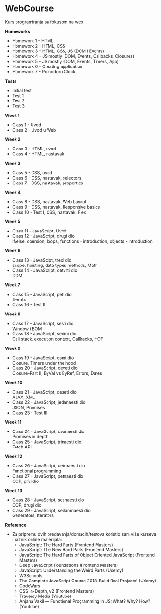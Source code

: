 # WebCourse
Kurs programiranja sa fokusom na web

**Homeworks** <br/>
- Homework 1 - HTML
- Homework 2 - HTML, CSS
- Homework 3 - HTML, CSS, JS (DOM i Events)
- Homework 4 - JS mostly (DOM, Events, Callbacks, Closures)
- Homework 5 - JS mostly (DOM, Events, Timers, App)
- Homework 6 - Creating application
- Homework 7 - Pomodoro Clock

**Tests** <br/>
- Initial test
- Test 1
- Test 2
- Test 3

**Week 1** <br/>
- Class 1 - Uvod <br/>
- Class 2 - Uvod u Web <br/>

**Week 2** <br/>
- Class 3 - HTML, uvod <br/>
- Class 4 - HTML, nastavak <br/>

**Week 3** <br/>
- Class 5 - CSS, uvod <br/>
- Class 6 - CSS, nastavak, selectors <br/>
- Class 7 - CSS, nastavak, properties <br/>

**Week 4** <br/>
- Class 8 - CSS, nastavak, Web Layout <br/>
- Class 9 - CSS, nastavak, Responsive basics <br/>
- Class 10 - Test I, CSS, nastavak, Flex

**Week 5** <br/>
- Class 11 - JavaScript, Uvod <br/>
- Class 12 - JavaScript, drugi dio <br /> 
    if/else, coersion, loops, functions - introduction, objects - introduction <br/>

**Week 6** <br/>
- Class 13 - JavaScipt, treci dio <br/>
    scope, hoisting, data types methods, Math <br/>
- Class 14 - JavaScript, cetvrti dio <br/>
    DOM <br/>
    
**Week 7** <br/>
- Class 15 - JavaScript, peti dio <br/>
    Events <br/>
- Class 16 - Test II <br/>

**Week 8** <br/>
- Class 17 - JavaScript, sesti dio <br/>
    Window i BOM <br/>
- Class 18 - JavaScript, sedmi dio <br/>
    Call stack, execution context, Callbacks, HOF <br/>

**Week 9** <br/>
- Class 19 - JavaScript, osmi dio <br/>
    Closure, Timers under the hood <br/>
- Class 20 - JavaScript, deveti dio <br/>
    Closure-Part II, ByVal vs ByRef, Errors, Dates </br>
    
**Week 10** <br/>
- Class 21 - JavaScript, deseti dio <br/>
    AJAX, XML <br/>
- Class 22 - JavaScript, jedanaesti dio <br/>
    JSON, Promises
- Class 23 - Test III <br/>

**Week 11** <br/>
- Class 24 - JavaScript, dvanaesti dio <br/>
    Promises in depth <br/>
- Class 25 - JavaScript, trinaesti dio <br/>
    Fetch API <br/>    
    
**Week 12** <br/>
- Class 26 - JavaScript, cetrnaesti dio <br/>
    Functional programming
- Class 27 - JavaScript, petnaesti dio <br/>
    OOP, prvi dio <br/>
    
**Week 13** <br/>
- Class 28 - JavaScript, sesnaesti dio <br/>
    OOP, drugi dio <br/>
- Class 29 - JavaScript, sedamnaesti dio <br/>
    Generators, Iterators </br>

**Reference** <br/>
- Za pripremu ovih predavanja/domacih/testova koristio sam više kurseva i raznik online materijala: <br/>
    * JavaScript: The Hard Parts (Frontend Masters) <br/>
    * JavaScript: The New Hard Parts (Frontend Masters) <br/>
    * JavaScript: The Hard Parts of Object Oriented JavaScript (Frontend Masters) <br/>
    * Deep JavaScript Foundations (Frontend Masters) <br/>
    * JavaScript: Understanding the Weird Parts (Udemy) <br/>
    * W3Schools <br/>
    * The Complete JavaScript Course 2018: Build Real Projects! (Udemy) <br/>
    * CodeWars <br/>
    * CSS In-Depth, v2 (Frontend Masters) <br/>
    * Traversy Media (Youtube) <br/>
    * Anjana Vakil — Functional Programming in JS: What? Why? How? (Youtube) <br/>
